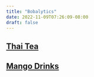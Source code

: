 ```yaml
---
title: "Bobalytics"
date: 2022-11-09T07:26:09-08:00
draft: false
---
```


## <a href="../../thai_tea_bobalytics.html">Thai Tea</a>

## <a href="../../mango_bobalytics.html">Mango Drinks</a>